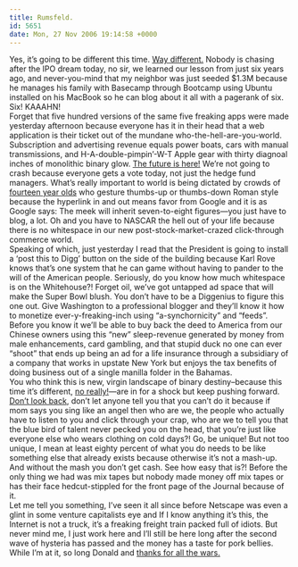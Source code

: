 ```yaml
---
title: Rumsfeld.
id: 5651
date: Mon, 27 Nov 2006 19:14:58 +0000
---
```


Yes, it’s going to be different this time. [Way different.](http://www.zeldman.com/2006/10/17/web-20-thinking-game) Nobody is chasing after the <span class="caps">IPO</span> dream today, no sir, we learned our lesson from just six years ago, and never-you-mind that my neighbor was just seeded $1.3M because he manages his family with Basecamp through Bootcamp using Ubuntu installed on his MacBook so he can blog about it all with a pagerank of six. Six! <span class="caps">KAAAHN!</span>  
 Forget that five hundred versions of the same five freaking apps were made yesterday afternoon because everyone has it in their head that a web application is their ticket out of the mundane who-the-hell-are-you-world. Subscription and advertising revenue equals power boats, cars with manual transmissions, and <span class="caps">H-A-</span>double-pimpin’<span class="caps">-W-T</span> Apple gear with thirty diagnoal inches of monolithic binary glow. [The future is here!](http://dictionary.reference.com/browse/repeat) We’re not going to crash because everyone gets a vote today, not just the hedge fund managers. What’s really important to world is being dictated by crowds of [fourteen year olds](http://knox.newsvine.com/_news/2006/11/27/458782-the-crisis-at-diggcom) who gesture thumbs-up or thumbs-down Roman style because the hyperlink in and out means favor from Google and it is as Google says: The meek will inherit seven-to-eight figures—you just have to blog, a lot. Oh and you have to <span class="caps">NASCAR</span> the hell out of your life because there is no whitespace in our new post-stock-market-crazed click-through commerce world.  
 Speaking of which, just yesterday I read that the President is going to install a ‘post this to Digg’ button on the side of the building because Karl Rove knows that’s one system that he can game without having to pander to the will of the American people. Seriously, do you know how much whitespace is on the Whitehouse?! Forget oil, we’ve got untapped ad space that will make the Super Bowl blush. You don’t have to be a Diggenius to figure this one out. Give Washington to a professional blogger and they’ll know it how to monetize ever-y-freaking-inch using “a-synchornicity” and “feeds”. Before you know it we’ll be able to buy back the deed to America from our Chinese owners using this “new” sleep-revenue generated by money from male enhancements, card gambling, and that stupid duck no one can ever “shoot” that ends up being an ad for a life insurance through a subsidiary of a company that works in upstate New York but enjoys the tax benefits of doing business out of a single manilla folder in the Bahamas.  
 You who think this is new, virgin landscape of binary destiny–because this time it’s different, [no really!](http://www.boo.com/)—are in for a shock but keep pushing forward. [Don’t look back](http://news.com.com/Dot-com+stars+shine+brightest+before+they+die/2100-1023_3-253255.html), don’t let anyone tell you that you can’t do it because if mom says you sing like an angel then who are we, the people who actually have to listen to you and click through your crap, who are we to tell you that the blue bird of talent never pecked you on the head, that you’re just like everyone else who wears clothing on cold days?! Go, be unique! But not too unique, I mean at least eighty percent of what you do needs to be like something else that already exists because otherwise it’s not a mash-up. And without the mash you don’t get cash. See how easy that is?! Before the only thing we had was mix tapes but nobody made money off mix tapes or has their face hedcut-stippled for the front page of the Journal because of it.  
 Let me tell you something, I’ve seen it all since before Netscape was even a glint in some venture capitalists eye and If I know anything it’s this, the Internet is not a truck, it’s a freaking freight train packed full of idiots. But never mind me, I just work here and I’ll still be here long after the second wave of hysteria has passed and the money has a taste for pork bellies.  
 While I’m at it, so long Donald and [thanks for all the wars.](http://www.soundtracklyrics.net/song-lyrics/the-producers/keep-it-gay.htm)


